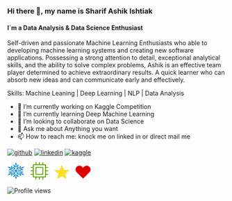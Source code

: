 ### Hi there 👋, my name is Sharif Ashik Ishtiak
#### I`m a Data Analysis & Data Science Enthusiast
Self-driven and passionate Machine Learning Enthusiasts who able to developing machine learning systems and creating new software applications. Possessing a strong attention to detail, exceptional analytical skills, and the ability to solve complex problems, Ashik is an effective team player determined to achieve extraordinary results. A quick learner who can absorb new ideas and can communicate early and effectively.


Skills: Machine Leaning | Deep Learning | NLP | Data Analysis

- 🔭 I’m currently working on Kaggle Competition  
- 🌱 I’m currently learning Deep Machine Learning 
- 👯 I’m looking to collaborate on Data Science 
- 💬 Ask me about Anything you want 
- 📫 How to reach me: knock me on linked in or direct mail me 


[<img src='https://cdn.jsdelivr.net/npm/simple-icons@3.0.1/icons/github.svg' alt='github' height='40'>](https://github.com/https://github.com/sharifashik591)  [<img src='https://cdn.jsdelivr.net/npm/simple-icons@3.0.1/icons/linkedin.svg' alt='linkedin' height='40'>](https://www.linkedin.com/in/https://www.linkedin.com/in/sharif-ashik//)  [<img src='https://cdn.jsdelivr.net/npm/simple-icons@3.0.1/icons/kaggle.svg' alt='kaggle' height='40'>](https://www.kaggle.com/sharifashik)  

<a href='https://archiveprogram.github.com/'><img src='https://raw.githubusercontent.com/acervenky/animated-github-badges/master/assets/acbadge.gif' width='40' height='40'></a> <a href='https://docs.github.com/en/developers'><img src='https://raw.githubusercontent.com/acervenky/animated-github-badges/master/assets/devbadge.gif' width='40' height='40'></a> <a href='https://stars.github.com/'><img src='https://raw.githubusercontent.com/acervenky/animated-github-badges/master/assets/starbadge.gif' width='35' height='35'></a> <a href='https://docs.github.com/en/github/supporting-the-open-source-community-with-github-sponsors'><img src='https://raw.githubusercontent.com/acervenky/animated-github-badges/master/assets/sponsorbadge.gif' width='35' height='35'></a> 


![Profile views](https://gpvc.arturio.dev/https://github.com/sharifashik591)
